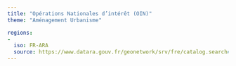 ```yaml
---
title: "Opérations Nationales d’intérêt (OIN)"
theme: "Aménagement Urbanisme"

regions:
-
  iso: FR-ARA
  source: https://www.datara.gouv.fr/geonetwork/srv/fre/catalog.search#/search?resultType=details&sortBy=relevance&from=1&to=20&fast=index&_content_type=json&any=Op%C3%A9rations%20Nationales%20d%E2%80%99int%C3%A9r%C3%AAt%20(OIN)
---
```

